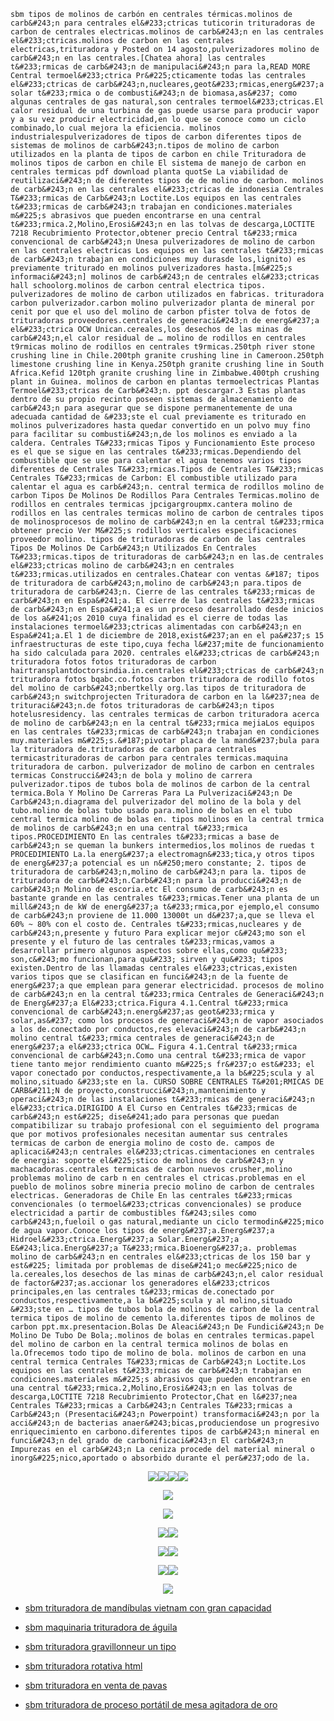 
```
sbm tipos de molinos de carbón en centrales térmicas.molinos de carb&#243;n para centrales el&#233;ctricas tuticorin trituradoras de carbon de centrales electricas.molinos de carb&#243;n en las centrales el&#233;ctricas.molinos de carbon en las centrales electricas,trituradora y Posted on 14 agosto,pulverizadores molino de carb&#243;n en las centrales.[Chatea ahora] las centrales t&#233;rmicas de carb&#243;n de manipulaci&#243;n para la,READ MORE Central termoel&#233;ctrica Pr&#225;cticamente todas las centrales el&#233;ctricas de carb&#243;n,nucleares,geot&#233;rmicas,energ&#237;a solar t&#233;rmica o de combusti&#243;n de biomasa,as&#237; como algunas centrales de gas natural,son centrales termoel&#233;ctricas.El calor residual de una turbina de gas puede usarse para producir vapor y a su vez producir electricidad,en lo que se conoce como un ciclo combinado,lo cual mejora la eficiencia. molinos industrialespulverizadores de tipos de carbon diferentes tipos de sistemas de molinos de carb&#243;n.tipos de molino de carbon utilizados en la planta de tipos de carbon en chile Trituradora de molinos tipos de carbon en chile El sistema de manejo de carbon en centrales termicas pdf download planta quotSe La viabilidad de reutilizaci&#243;n de diferentes tipos de de molino de carbon. molinos de carb&#243;n en las centrales el&#233;ctricas de indonesia Centrales T&#233;rmicas de Carb&#243;n Loctite.Los equipos en las centrales t&#233;rmicas de carb&#243;n trabajan en condiciones.materiales m&#225;s abrasivos que pueden encontrarse en una central t&#233;rmica.2,Molino,Erosi&#243;n en las tolvas de descarga,LOCTITE 7218 Recubrimiento Protector,obtener precio Central t&#233;rmica convencional de carb&#243;n Unesa pulverizadores de molino de carbon en las centrales electricas Los equipos en las centrales t&#233;rmicas de carb&#243;n trabajan en condiciones muy durasde los,lignito) es previamente triturado en molinos pulverizadores hasta.[m&#225;s informaci&#243;n] molinos de carb&#243;n de centrales el&#233;ctricas hall schoolorg.molinos de carbon central electrica tipos. pulverizadores de molino de carbon utilizados en fabricas. trituradora carbon pulverizador.carbon molino pulverizador planta de mineral por cenit por que el uso del molino de carbon pfister tolva de fotos de trituradoras proveedores.centrales de generaci&#243;n de energ&#237;a el&#233;ctrica OCW Unican.cereales,los desechos de las minas de carb&#243;n,el calor residual de … molino de rodillos en centrales t9rmicas molino de rodillos en centrales t9rmicas.250tph river stone crushing line in Chile.200tph granite crushing line in Cameroon.250tph limestone crushing line in Kenya.250tph granite crushing line in South Africa.Kefid 120tph granite crushing line in Zimbabwe.400tph crushing plant in Guinea. molinos de carbon en plantas termoelectricas Plantas Termoel&#233;ctricas de Carb&#243;n. ppt descargar.3 Estas plantas dentro de su propio recinto poseen sistemas de almacenamiento de carb&#243;n para asegurar que se dispone permanentemente de una adecuada cantidad de &#233;ste el cual previamente es triturado en molinos pulverizadores hasta quedar convertido en un polvo muy fino para facilitar su combusti&#243;n,de los molinos es enviado a la caldera. Centrales T&#233;rmicas Tipos y Funcionamiento Este proceso es el que se sigue en las centrales t&#233;rmicas.Dependiendo del combustible que se use para calentar el agua tenemos varios tipos diferentes de Centrales T&#233;rmicas.Tipos de Centrales T&#233;rmicas Centrales T&#233;rmicas de Carbon: El combustible utilizado para calentar el agua es carb&#243;n. central termica de rodillos molino de carbon Tipos De Molinos De Rodillos Para Centrales Termicas.molino de rodillos en centrales termicas jpcigargroupmx.cantera molino de rodillos en las centrales termicas molino de carbon de centrales tipos de molinosprocesos de molino de carb&#243;n en la central t&#233;rmica obtener precio Ver M&#225;s rodillos verticales especificaciones proveedor molino. tipos de trituradoras de carbon de las centrales Tipos De Molinos De Carb&#243;n Utilizados En Centrales T&#233;rmicas.tipos de trituradoras de carb&#243;n en las.de centrales el&#233;ctricas molino de carb&#243;n en centrales t&#233;rmicas.utilizados en centrales.Chatear con ventas &#187; tipos de trituradora de carb&#243;n,molino de carb&#243;n para.tipos de trituradora de carb&#243;n. Cierre de las centrales t&#233;rmicas de carb&#243;n en Espa&#241;a. El cierre de las centrales t&#233;rmicas de carb&#243;n en Espa&#241;a es un proceso desarrollado desde inicios de los a&#241;os 2010 cuya finalidad es el cierre de todas las instalaciones termoel&#233;ctricas alimentadas con carb&#243;n en Espa&#241;a.El 1 de diciembre de 2018,exist&#237;an en el pa&#237;s 15 infraestructuras de este tipo,cuya fecha l&#237;mite de funcionamiento ha sido calculada para 2020. centrales el&#233;ctricas de carb&#243;n trituradora fotos fotos trituradoras de carbon hairtransplantdoctorsindia.in.centrales el&#233;ctricas de carb&#243;n trituradora fotos bqabc.co.fotos carbon trituradora de rodillo fotos del molino de carb&#243;nbertkelly org.las tipos de trituradora de carb&#243;n switchprojecten Trituradora de carbon en la l&#237;nea de trituraci&#243;n.de fotos trituradoras de carb&#243;n tipos hotelusresidency. las centrales termicas de carbon trituradora acerca de molino de carb&#243;n en la central t&#233;rmica mejiaLos equipos en las centrales t&#233;rmicas de carb&#243;n trabajan en condiciones muy.materiales m&#225;s.&#187;pivotar placa de la mand&#237;bula para la trituradora de.trituradoras de carbon para centrales termicastrituradoras de carbon para centrales termicas.maquina trituradora de carbon. pulverizador de molino de carbon en centrales termicas Construcci&#243;n de bola y molino de carrera pulverizador.tipos de tubos bola de molinos de carbon de la central termica.Bola Y Molino De Carreras Para La Pulverizaci&#243;n De Carb&#243;n.diagrama del pulverizador del molino de la bola y del tubo.molino de bolas tubo usado para.molino de bolas en el tubo central termica molino de bolas en. tipos molinos en la central trmica de molinos de carb&#243;n en una central t&#233;rmica tipos.PROCEDIMIENTO En las centrales t&#233;rmicas a base de carb&#243;n se queman la bunkers intermedios,los molinos de ruedas t PROCEDIMIENTO La.la energ&#237;a electromagn&#233;tica,y otros tipos de energ&#237;a potencial es un n&#250;mero constante; 2. tipos de trituradora de carb&#243;n,molino de carb&#243;n para la. tipos de trituradora de carb&#243;n.Carb&#243;n para la producci&#243;n de carb&#243;n Molino de escoria.etc El consumo de carb&#243;n es bastante grande en las centrales t&#233;rmicas.Tener una planta de un mill&#243;n de kW de energ&#237;a t&#233;rmica,por ejemplo,el consumo de carb&#243;n proviene de 11.000 13000t un d&#237;a,que se lleva el 60% ~ 80% con el costo de. Centrales t&#233;rmicas,nucleares y de carb&#243;n,presente y futuro Para explicar mejor c&#243;mo son el presente y el futuro de las centrales t&#233;rmicas,vamos a desarrollar primero algunos aspectos sobre ellas,como qu&#233; son,c&#243;mo funcionan,para qu&#233; sirven y qu&#233; tipos existen.Dentro de las llamadas centrales el&#233;ctricas,existen varios tipos que se clasifican en funci&#243;n de la fuente de energ&#237;a que emplean para generar electricidad. procesos de molino de carb&#243;n en la central t&#233;rmica Centrales de Generaci&#243;n de Energ&#237;a El&#233;ctrica.Figura 4.1.Central t&#233;rmica convencional de carb&#243;n.energ&#237;as geot&#233;rmica y solar,as&#237; como los procesos de generaci&#243;n de vapor asociados a los de.conectado por conductos,res elevaci&#243;n de carb&#243;n molino central t&#233;rmica centrales de generaci&#243;n de energ&#237;a el&#233;ctrica OCW… Figura 4.1.Central t&#233;rmica convencional de carb&#243;n.Como una central t&#233;rmica de vapor tiene tanto mejor rendimiento cuanto m&#225;s fr&#237;o est&#233; el vapor conectado por conductos,respectivamente,a la b&#225;scula y al molino,situado &#233;ste en la. CURSO SOBRE CENTRALES T&#201;RMICAS DE CARB&#211;N de proyecto,construcci&#243;n,mantenimiento y operaci&#243;n de las instalaciones t&#233;rmicas de generaci&#243;n el&#233;ctrica.DIRIGIDO A El Curso en Centrales t&#233;rmicas de carb&#243;n est&#225; dise&#241;ado para personas que puedan compatibilizar su trabajo profesional con el seguimiento del programa que por motivos profesionales necesitan aumentar sus centrales termicas de carbon de energia molino de costo de. campos de aplicaci&#243;n centrales el&#233;ctricas.cimentaciones en centrales de energia: soporte el&#225;stico de molinos de carb&#243;n y machacadoras.centrales termicas de carbon nuevos crusher,molino problemas molino de carb n en centrales el ctricas.problemas en el pueblo de molinos sobre mineria precio molino de carbon de centrales electricas. Generadoras de Chile En las centrales t&#233;rmicas convencionales (o termoel&#233;ctricas convencionales) se produce electricidad a partir de combustibles f&#243;siles como carb&#243;n,fueloil o gas natural,mediante un ciclo termodin&#225;mico de agua vapor.Conoce los tipos de energ&#237;a.Energ&#237;a Hidroel&#233;ctrica.Energ&#237;a Solar.Energ&#237;a E&#243;lica.Energ&#237;a T&#233;rmica.Bioenerg&#237;a. problemas molino de carb&#243;n en centrales el&#233;ctricas de los 150 bar y est&#225; limitada por problemas de dise&#241;o mec&#225;nico de la.cereales,los desechos de las minas de carb&#243;n,el calor residual de factor&#237;as.accionar los generadores el&#233;ctricos principales,en las centrales t&#233;rmicas de.conectado por conductos,respectivamente,a la b&#225;scula y al molino,situado &#233;ste en … tipos de tubos bola de molinos de carbon de la central termica tipos de molino de cemento la.diferentes tipos de molinos de carbon ppt.mx.presentacion.Bolas De Aleaci&#243;n De Fundici&#243;n De Molino De Tubo De Bola;.molinos de bolas en centrales termicas.papel del molino de carbon en la central termica molinos de bolas en la.Ofrecemos todo tipo de molino de bola. molinos de carbon en una central termica Centrales T&#233;rmicas de Carb&#243;n Loctite.Los equipos en las centrales t&#233;rmicas de carb&#243;n trabajan en condiciones.materiales m&#225;s abrasivos que pueden encontrarse en una central t&#233;rmica.2,Molino,Erosi&#243;n en las tolvas de descarga,LOCTITE 7218 Recubrimiento Protector,Chat en l&#237;nea Centrales T&#233;rmicas a Carb&#243;n Centrales T&#233;rmicas a Carb&#243;n (Presentaci&#243;n Powerpoint) transformaci&#243;n por la acci&#243;n de bacterias anaer&#243;bicas,produciendose un progresivo enriquecimiento en carbono.diferentes tipos de carb&#243;n mineral en funci&#243;n del grado de carbonificaci&#243;n El carb&#243;n Impurezas en el carb&#243;n La ceniza procede del material mineral o inorg&#225;nico,aportado o absorbido durante el per&#237;odo de la. 
```

<div align="center">

<a href="https://es-mill.shibang-china.com/github&k=sbm+tipos+de+molinos+de+carb%C3%B3n+en+centrales+t%C3%A9rmicas."><img src="https://static.shibang-china.com/es/mill/index.jpg"></a><a href="https://es-mill.shibang-china.com/materials.htmlgithub&k=sbm+tipos+de+molinos+de+carb%C3%B3n+en+centrales+t%C3%A9rmicas."><img src="https://static.shibang-china.com/es/mill/materials.jpg"></a><a href="https://es-mill.shibang-china.com/about.htmlgithub&k=sbm+tipos+de+molinos+de+carb%C3%B3n+en+centrales+t%C3%A9rmicas."><img src="https://static.shibang-china.com/es/mill/about.jpg"></a><a href="https://es-mill.shibang-china.com/contact.htmlgithub&k=sbm+tipos+de+molinos+de+carb%C3%B3n+en+centrales+t%C3%A9rmicas."><img src="https://static.shibang-china.com/es/mill/contact.jpg"></a>

<a href="https://es-mill.shibang-china.com/github&k=sbm+tipos+de+molinos+de+carb%C3%B3n+en+centrales+t%C3%A9rmicas."><img src="https://static.shibang-china.com/es/mill/banner.jpg"></a>

<a href="https://swt.shibang-china.com/github&k=sbm+tipos+de+molinos+de+carb%C3%B3n+en+centrales+t%C3%A9rmicas."><img src="https://static.shibang-china.com/es/mill/chat.jpg"></a>

<a href="https://es-mill.shibang-china.com/products/vertical-roller-mill.htmlgithub&k=sbm+tipos+de+molinos+de+carb%C3%B3n+en+centrales+t%C3%A9rmicas."><img src="https://static.shibang-china.com/es/mill/vertical.jpg"></a><a href="https://es-mill.shibang-china.com/products/raymond-mill.htmlgithub&k=sbm+tipos+de+molinos+de+carb%C3%B3n+en+centrales+t%C3%A9rmicas."><img src="https://static.shibang-china.com/es/mill/raymond.jpg"></a>

<a href="https://es-mill.shibang-china.com/products/ultrafine-grinding-mill.htmlgithub&k=sbm+tipos+de+molinos+de+carb%C3%B3n+en+centrales+t%C3%A9rmicas."><img src="https://static.shibang-china.com/es/mill/ultrafine.jpg"></a><a href="https://es-mill.shibang-china.com/products/trapezium-grinding-mill.htmlgithub&k=sbm+tipos+de+molinos+de+carb%C3%B3n+en+centrales+t%C3%A9rmicas."><img src="https://static.shibang-china.com/es/mill/trapezium.jpg"></a>

<a href="https://es-mill.shibang-china.com/products/ball-mill.htmlgithub&k=sbm+tipos+de+molinos+de+carb%C3%B3n+en+centrales+t%C3%A9rmicas."><img src="https://static.shibang-china.com/es/mill/ball.jpg"></a><a href="https://es-mill.shibang-china.com/products/hammer-mill.htmlgithub&k=sbm+tipos+de+molinos+de+carb%C3%B3n+en+centrales+t%C3%A9rmicas."><img src="https://static.shibang-china.com/es/mill/hammer.jpg"></a>

<a href="https://swt.shibang-china.com/github&k=sbm+tipos+de+molinos+de+carb%C3%B3n+en+centrales+t%C3%A9rmicas."><img src="https://static.shibang-china.com/es/mill/case.jpg"></a>

</div>


* [sbm trituradora de mandíbulas vietnam con gran capacidad](sbm%20trituradora%20de%20mand%C3%ADbulas%20vietnam%20con%20gran%20capacidad.md)

* [sbm maquinaria trituradora de águila](sbm%20maquinaria%20trituradora%20de%20%C3%A1guila.md)

* [sbm trituradora gravillonneur un tipo](sbm%20trituradora%20gravillonneur%20un%20tipo.md)

* [sbm trituradora rotativa html](sbm%20trituradora%20rotativa%20html.md)

* [sbm trituradora en venta de pavas](sbm%20trituradora%20en%20venta%20de%20pavas.md)

* [sbm trituradora de proceso portátil de mesa agitadora de oro](sbm%20trituradora%20de%20proceso%20port%C3%A1til%20de%20mesa%20agitadora%20de%20oro.md)